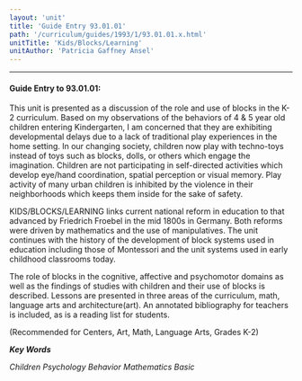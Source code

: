 ```yaml
---
layout: 'unit'
title: 'Guide Entry 93.01.01'
path: '/curriculum/guides/1993/1/93.01.01.x.html'
unitTitle: 'Kids/Blocks/Learning'
unitAuthor: 'Patricia Gaffney Ansel'
---
```


<body>
<hr/>
 <h4>
  Guide Entry to 93.01.01:
 </h4>
 This unit is presented as a discussion of the role and use of blocks in the K-2 curriculum. Based on my observations of the behaviors of 4 &amp; 5 year old children entering Kindergarten, I am concerned that they are exhibiting developmental delays due to a lack of traditional play experiences in the home setting. In our changing society, children now play with techno-toys instead of toys such as blocks, dolls, or others which engage the imagination. Children are not participating in self-directed activities which develop eye/hand coordination, spatial perception or visual memory. Play activity of many urban children is inhibited by the violence in their neighborhoods which keeps them inside for the sake of safety.
 <p>
  KIDS/BLOCKS/LEARNING links current national reform in education to that advanced by Friedrich Froebel in the mid 1800s in Germany. Both reforms were driven by mathematics and the use of manipulatives. The unit continues with the history of the development of block systems used in education including those of Montessori and the unit systems used in early childhood classrooms today.
 </p>
 <p>
  The role of blocks in the cognitive, affective and psychomotor domains as well as the findings of studies with children and their use of blocks is described. Lessons are presented in three areas of the curriculum, math, language arts and architecture(art). An annotated bibliography for teachers is included, as is a reading list for students.
 </p>
 <p>
  (Recommended for Centers, Art, Math, Language Arts, Grades K-2)
 </p>
<p>
  <b>
   <i>
    Key Words
   </i>
  </b>
  <br/>
 </p>
 <p>
  <i>
   Children Psychology Behavior Mathematics Basic
  </i>
 </p>

</body>
